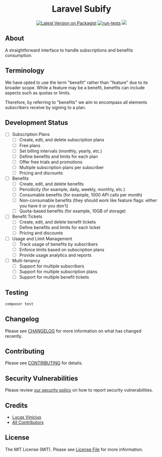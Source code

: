 <h1 align="center">Laravel Subify</h1>

<p align="center"><a href="https://packagist.org/packages/open-saas/laravel-subify"><img alt="Latest Version on Packagist" src="https://img.shields.io/packagist/v/open-saas/laravel-subify.svg?style=flat-square"></a>
<a href="https://github.com/open-saas/laravel-subify/actions/workflows/run-tests.yml"><img src="https://github.com/open-saas/laravel-subify/actions/workflows/run-tests.yml/badge.svg?branch=main" alt="run-tests"></a>
<a href="https://codecov.io/gh/open-saas/laravel-subify"><img src="https://codecov.io/gh/open-saas/laravel-subify/branch/develop/graph/badge.svg?token=9NUYY1E28D"/></a>

## About

A straightforward interface to handle subscriptions and benefits consumption.

## Terminology

We have opted to use the term "benefit" rather than "feature" due to its broader scope. While a feature may be a benefit, benefits can include aspects such as quotas or limits.

Therefore, by referring to "benefits" we aim to encompass all elements subscribers receive by signing to a plan.

## Development Status

- [ ] Subscription Plans
  - [ ] Create, edit, and delete subscription plans
  - [ ] Free plans
  - [ ] Set billing intervals (monthly, yearly, etc.)
  - [ ] Define benefits and limits for each plan
  - [ ] Offer free trials and promotions
  - [ ] Multiple subscription plans per subscriber
  - [ ] Pricing and discounts
- [ ] Benefits
  - [ ] Create, edit, and delete benefits
  - [ ] Periodicity (for example, daily, weekly, monthly, etc.)
  - [ ] Consumable benefits (for example, 1000 API calls per month)
  - [ ] Non-consumable benefits (they should work like feature flags: either you have it or you don't)
  - [ ] Quota-based benefits (for example, 10GB of storage)
- [ ] Benefit Tickets
  - [ ] Create, edit, and delete benefit tickets
  - [ ] Define benefits and limits for each ticket
  - [ ] Pricing and discounts
- [ ] Usage and Limit Management
  - [ ] Track usage of benefits by subscribers
  - [ ] Enforce limits based on subscription plans
  - [ ] Provide usage analytics and reports
- [ ] Multi-tenancy
  - [ ] Support for multiple subscribers
  - [ ] Support for multiple subscription plans
  - [ ] Support for multiple benefit tickets 

## Testing

```bash
composer test
```

## Changelog

Please see [CHANGELOG](CHANGELOG.md) for more information on what has changed recently.

## Contributing

Please see [CONTRIBUTING](.github/CONTRIBUTING.md) for details.

## Security Vulnerabilities

Please review [our security policy](../../security/policy) on how to report security vulnerabilities.

## Credits

- [Lucas Vinicius](https://github.com/lucasdotvin)
- [All Contributors](../../contributors)

## License

The MIT License (MIT). Please see [License File](LICENSE.md) for more information.
